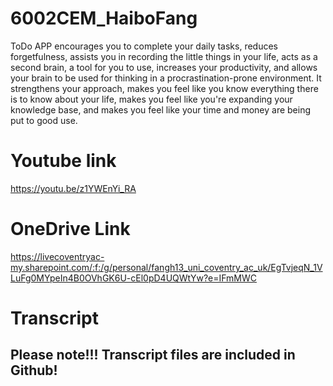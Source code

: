 # 6002CEM_HaiboFang
ToDo APP encourages you to complete your daily tasks, reduces forgetfulness, assists you in recording the little things in your life, acts as a second brain, a tool for you to use, increases your productivity, and allows your brain to be used for thinking in a procrastination-prone environment. It strengthens your approach, makes you feel like you know everything there is to know about your life, makes you feel like you're expanding your knowledge base, and makes you feel like your time and money are being put to good use.

# Youtube link
https://youtu.be/z1YWEnYi_RA

# OneDrive Link
https://livecoventryac-my.sharepoint.com/:f:/g/personal/fangh13_uni_coventry_ac_uk/EgTvjeqN_1VLuFg0MYpeIn4B0OVhGK6U-cEl0pD4UQWtYw?e=IFmMWC

# Transcript
## Please note!!! Transcript files are included in Github! 
